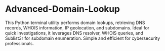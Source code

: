# Advanced-Domain-Lookup
This Python terminal utility performs domain lookups, retrieving DNS records, WHOIS information, IP geolocation, and subdomains. Ideal for quick investigations, it leverages DNS resolver, WHOIS queries, and Sublist3r for subdomain enumeration. Simple and efficient for cybersecurity professionals.
